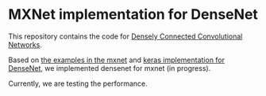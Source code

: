 # MXNet implementation for DenseNet

This repository contains the code for [Densely Connected Convolutional Networks](http://arxiv.org/abs/1608.06993). 

Based on [the examples in the mxnet](https://github.com/dmlc/mxnet/blob/master/example/image-classification) and [keras implementation for DenseNet](https://github.com/tdeboissiere/DeepLearningImplementations/tree/master/DenseNet), we implemented densenet for mxnet (in progress).

Currently, we are testing the performance.

